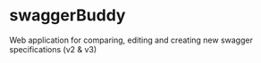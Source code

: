 # swaggerBuddy
Web application for comparing, editing and creating new swagger specifications (v2 &amp; v3)
